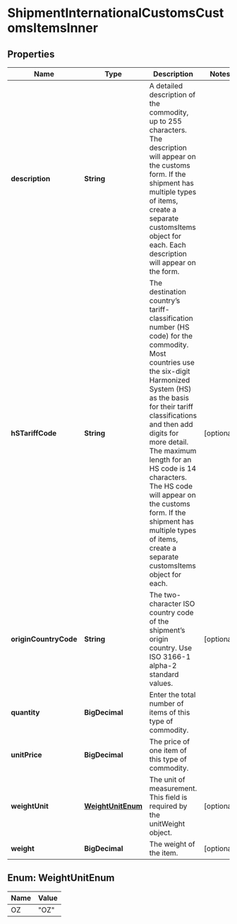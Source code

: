 

# ShipmentInternationalCustomsCustomsItemsInner


## Properties

| Name | Type | Description | Notes |
|------------ | ------------- | ------------- | -------------|
|**description** | **String** | A detailed description of the commodity, up to 255 characters. The description will appear on the customs form. If the shipment has multiple types of items, create a separate customsItems object for each. Each description will appear on the form. |  |
|**hSTariffCode** | **String** | The destination country’s tariff-classification number (HS code) for the commodity. Most countries use the six-digit Harmonized System (HS) as the basis for their tariff classifications and then add digits for more detail. The maximum length for an HS code is 14 characters. The HS code will appear on the customs form. If the shipment has multiple types of items, create a separate customsItems object for each. |  [optional] |
|**originCountryCode** | **String** | The two-character ISO country code of the shipment’s origin country. Use ISO 3166-1 alpha-2 standard values. |  [optional] |
|**quantity** | **BigDecimal** | Enter the total number of items of this type of commodity. |  |
|**unitPrice** | **BigDecimal** | The price of one item of this type of commodity. |  |
|**weightUnit** | [**WeightUnitEnum**](#WeightUnitEnum) | The unit of measurement. This field is required by the unitWeight object. |  [optional] |
|**weight** | **BigDecimal** | The weight of the item. |  [optional] |



## Enum: WeightUnitEnum

| Name | Value |
|---- | -----|
| OZ | &quot;OZ&quot; |




